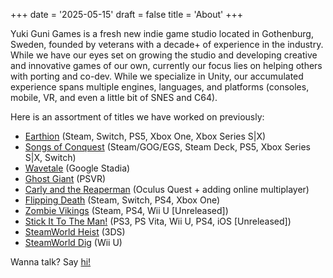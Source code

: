 +++
date = '2025-05-15'
draft = false
title = 'About'
+++

Yuki Guni Games is a fresh new indie game studio located in Gothenburg, Sweden, founded by veterans with a decade+ of experience in the industry. While we have our eyes set on growing the studio and developing creative and innovative games of our own, currently our focus lies on helping others with porting and co-dev. While we specialize in Unity, our accumulated experience spans multiple engines, languages, and platforms (consoles, mobile, VR, and even a little bit of SNES and C64).

Here is an assortment of titles we have worked on previously:
- [Earthion](https://www.youtube.com/watch?v=PP59afi7FD8) (Steam, Switch, PS5, Xbox One, Xbox Series S|X)
- [Songs of Conquest](https://www.youtube.com/watch?v=fhGEgni054Y) (Steam/GOG/EGS, Steam Deck, PS5, Xbox Series S|X, Switch)
- [Wavetale](https://www.youtube.com/watch?v=eoolKcMCyGQ) (Google Stadia)
- [Ghost Giant](https://www.youtube.com/watch?v=W2xNpID-w6s) (PSVR)
- [Carly and the Reaperman](https://www.youtube.com/watch?v=irjPkYK6SXs) (Oculus Quest + adding online multiplayer)
- [Flipping Death](https://www.youtube.com/watch?v=DsSnEh_XHO0) (Steam, Switch, PS4, Xbox One)
- [Zombie Vikings](https://www.youtube.com/watch?v=vXs7UtbcnaY) (Steam, PS4, Wii U [Unreleased])
- [Stick It To The Man!](https://www.youtube.com/watch?v=EWO6-bYA_To) (PS3, PS Vita, Wii U, PS4, iOS [Unreleased])
- [SteamWorld Heist](https://www.youtube.com/watch?v=3yEjocL0i2A) (3DS)
- [SteamWorld Dig](https://www.youtube.com/watch?v=Fe-9OPMUz4w) (Wii U)

Wanna talk? Say [hi!](mailto:info@yukigunigames.com?subject=Hi!)